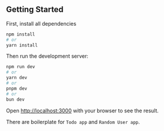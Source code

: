 ## Getting Started

First, install all dependencies

```bash
npm install
# or
yarn install
```

Then run the development server:

```bash
npm run dev
# or
yarn dev
# or
pnpm dev
# or
bun dev
```

Open [http://localhost:3000](http://localhost:3000) with your browser to see the result.

There are boilerplate for `Todo app` and `Random User app`.
